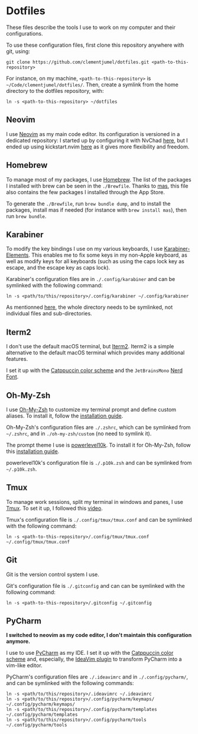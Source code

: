 # Dotfiles

These files describe the tools I use to work on my computer and their configurations.

To use these configuration files, first clone this repository anywhere with git, using:

```shell
git clone https://github.com/clementjumel/dotfiles.git <path-to-this-repository>
```

For instance, on my machine, `<path-to-this-repository>` is `~/Code/clementjumel/dotfiles/`. Then,
create a symlink from the home directory to the dotfiles repository, with:

```shell
ln -s <path-to-this-repository> ~/dotfiles
```

## Neovim

I use [Neovim](https://neovim.io/) as my main code editor. Its configuration is versioned in a
dedicated repository: I started up by configuring it with NvChad
[here](https://github.com/clementjumel/NvChad), but I ended up using kickstart.nvim
[here](https://github.com/clementjumel/kickstart.nvim) as it gives more flexibility and freedom.

## Homebrew

To manage most of my packages, I use [Homebrew](https://brew.sh/). The list of the packages I
installed with brew can be seen in the `./Brewfile`. Thanks to
[mas](https://github.com/mas-cli/mas), this file also contains the few packages I installed through
the App Store.

To generate the `./Brewfile`, run `brew bundle dump`, and to install the packages, install mas if
needed (for instance with `brew install mas`), then run `brew bundle`.

## Karabiner

To modify the key bindings I use on my various keyboards, I use
[Karabiner-Elements](https://karabiner-elements.pqrs.org/). This enables me to fix some keys in my
non-Apple keyboard, as well as modify keys for all keyboards (such as using the caps lock key as
escape, and the escape key as caps lock).

Karabiner's configuration files are in `./.config/karabiner` and can be symlinked with the following
command:

```shell
ln -s <path/to/this/repository>/.config/karabiner ~/.config/karabiner
```

As mentionned [here](https://karabiner-elements.pqrs.org/docs/manual/misc/configuration-file-path/),
the whole directory needs to be symlinked, not individual files and sub-directories.

## Iterm2

I don't use the default macOS terminal, but [Iterm2](https://iterm2.com/). Iterm2 is a simple
alternative to the default macOS terminal which provides many additional features.

I set it up with the [Catppuccin color scheme](https://github.com/catppuccin/iterm) and the
`JetBrainsMono` [Nerd Font](https://www.nerdfonts.com/font-downloads).

## Oh-My-Zsh

I use [Oh-My-Zsh](https://ohmyz.sh) to customize my terminal prompt and define custom aliases. To
install it, follow the [installation guide](https://ohmyz.sh/#install).

Oh-My-Zsh's configuration files are `./.zshrc`, which can be symlinked from `~/.zshrc`, and in
`./oh-my-zsh/custom` (no need to symlink it).

The prompt theme I use is [powerlevel10k](https://github.com/romkatv/powerlevel10k). To install it
for Oh-My-Zsh, follow this [installation guide](https://github.com/romkatv/powerlevel10k#oh-my-zsh).

powerlevel10k's configuration file is `./.p10k.zsh` and can be symlinked from `~/.p10k.zsh`.

## Tmux

To manage work sessions, split my terminal in windows and panes, I use
[Tmux](https://doc.ubuntu-fr.org/tmux). To set it up, I followed this
[video](https://www.youtube.com/watch?v=DzNmUNvnB04&ab_channel=DreamsofCode).

Tmux's configuration file is `./.config/tmux/tmux.conf` and can be symlinked with the following
command:

```shell
ln -s <path-to-this-repository>/.config/tmux/tmux.conf ~/.config/tmux/tmux.conf
```

## Git

Git is the version control system I use.

Git's configuration file is `./.gitconfig` and can can be symlinked with the following command:

```shell
ln -s <path-to-this-repository>/.gitconfig ~/.gitconfig
```

## PyCharm

**I switched to neovim as my code editor, I don't maintain this configuration anymore.**

I use to use [PyCharm](https://www.jetbrains.com/fr-fr/pycharm/) as my IDE. I set it up with the
[Catppuccin color scheme](https://github.com/catppuccin/jetbrains) and, especially, the
[IdeaVim plugin](https://plugins.jetbrains.com/plugin/164-ideavim) to transform PyCharm into a
vim-like editor.

PyCharm's configuration files are `./.ideavimrc` and in `./.config/pycharm/`, and can be symlinked
with the following commands:

```shell
ln -s <path/to/this/repository>/.ideavimrc ~/.ideavimrc
ln -s <path/to/this/repository>/.config/pycharm/keymaps/ ~/.config/pycharm/keymaps/
ln -s <path/to/this/repository>/.config/pycharm/templates ~/.config/pycharm/templates
ln -s <path/to/this/repository>/.config/pycharm/tools ~/.config/pycharm/tools
```
